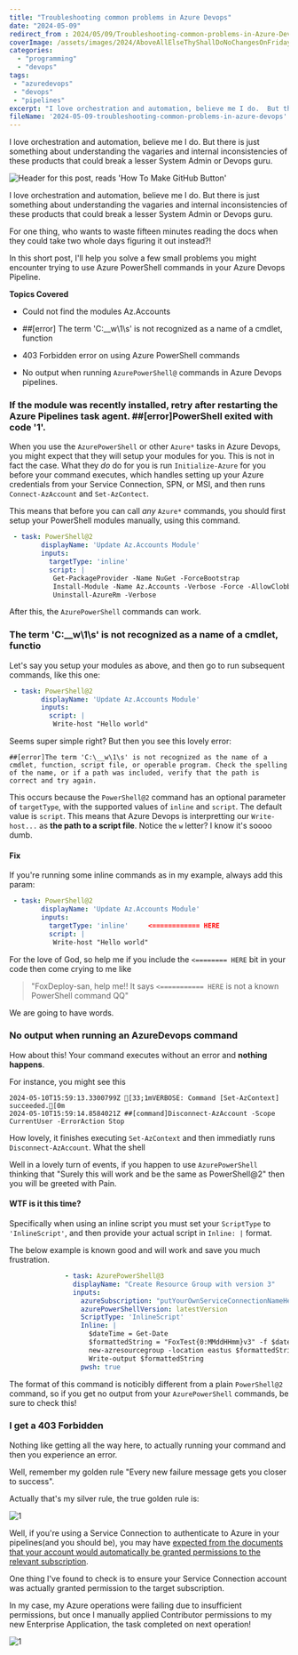 ```yaml
---
title: "Troubleshooting common problems in Azure Devops"
date: "2024-05-09"
redirect_from : 2024/05/09/Troubleshooting-common-problems-in-Azure-Devops
coverImage: /assets/images/2024/AboveAllElseThyShallDoNoChangesOnFriday.webp
categories: 
  - "programming"
  - "devops"
tags: 
 - "azuredevops" 
 - "devops" 
 - "pipelines"
excerpt: "I love orchestration and automation, believe me I do.  But there is just something about understanding the vagaries and internal inconsistencies of these products that could break a lesser System Admin or Devops guru."
fileName: '2024-05-09-troubleshooting-common-problems-in-azure-devops'
---
```

I love orchestration and automation, believe me I do.  But there is just something about understanding the vagaries and internal inconsistencies of these products that could break a lesser System Admin or Devops guru.

![Header for this post, reads 'How To Make GitHub Button'](../assets/images/2024/AboveAllElseThyShallDoNoChangesOnFriday.webp) 

I love orchestration and automation, believe me I do.  But there is just something about understanding the vagaries and internal inconsistencies of these products that could break a lesser System Admin or Devops guru.  

For one thing, who wants to waste fifteen minutes reading the docs when they could take two whole days figuring it out instead?!

In this short post, I'll help you solve a few small problems you might encounter trying to use Azure PowerShell commands in your Azure Devops Pipeline.


 **Topics Covered**
* Could not find the modules Az.Accounts

* ##[error] The term 'C:\__w\1\s' is not recognized as a name of a cmdlet, function

* 403 Forbidden error on using Azure PowerShell commands

* No output when running `AzurePowerShell@` commands in Azure Devops pipelines.

### If the module was recently installed, retry after restarting the Azure Pipelines task agent. ##[error]PowerShell exited with code '1'.

When you use the `AzurePowerShell` or other `Azure*` tasks in Azure Devops, you might expect that they will setup your modules for you.  This is not in fact the case.  What they *do* do for you is run `Initialize-Azure` for you before your command executes, which handles setting up your Azure credentials from your Service Connection, SPN, or MSI, and then runs `Connect-AzAccount` and `Set-AzContect`.  

This means that before you can call *any* `Azure*` commands, you should first setup your PowerShell modules manually, using this command.

```yaml
 - task: PowerShell@2
        displayName: 'Update Az.Accounts Module'
        inputs:
          targetType: 'inline'
          script: |
           Get-PackageProvider -Name NuGet -ForceBootstrap
           Install-Module -Name Az.Accounts -Verbose -Force -AllowClobber
           Uninstall-AzureRm -Verbose
```

After this, the `AzurePowerShell` commands can work.  

### The term 'C:\__w\1\s' is not recognized as a name of a cmdlet, functio

Let's say you setup your modules as above, and then go to run subsequent commands, like this one: 

```yaml
 - task: PowerShell@2
        displayName: 'Update Az.Accounts Module'
        inputs:          
          script: |
           Write-host "Hello world"           
```
Seems super simple right?  But then you see this lovely error:

```
##[error]The term 'C:\__w\1\s' is not recognized as the name of a cmdlet, function, script file, or operable program. Check the spelling of the name, or if a path was included, verify that the path is correct and try again.
```

This occurs because the `PowerShell@2` command has an optional parameter of `targetType`, with the supported values of `inline` and `script`.  The default value is `script`.  This means that Azure Devops is interpretting our `Write-host...` as **the path to a script file**. Notice the `w` letter?  I know it's soooo dumb.

#### Fix 

If you're running some inline commands as in my example, always add this param:

```yaml
 - task: PowerShell@2
        displayName: 'Update Az.Accounts Module'
        inputs:
          targetType: 'inline'     <============ HERE
          script: |
           Write-host "Hello world"           
```
For the love of God, so help me if you include the `<======== HERE` bit in your code then come crying to me like 

> "FoxDeploy-san, help me!! It says `<=========== HERE` is not a known PowerShell command QQ"

We are going to have words.

### No output when running an AzureDevops command

How about this!  Your command executes without an error and **nothing happens**.

For instance, you might see this

```
2024-05-10T15:59:13.3300799Z [33;1mVERBOSE: Command [Set-AzContext] succeeded.[0m
2024-05-10T15:59:14.8584021Z ##[command]Disconnect-AzAccount -Scope CurrentUser -ErrorAction Stop
```

How lovely, it finishes executing `Set-AzContext` and then immediatly runs `Disconnect-AzAccount`.  What the shell

Well in a lovely turn of events, if you happen to use `AzurePowerShell` thinking that "Surely this will work and be the same as PowerShell@2" then you will be greeted with Pain. 

#### WTF is it this time?

Specifically when using an inline script you must set your `ScriptType` to `'InlineScript'`, and then provide your actual script in `Inline: |` format.  

The below example is known good and will work and save you much frustration.

```yaml
              - task: AzurePowerShell@3
                displayName: "Create Resource Group with version 3"
                inputs:
                  azureSubscription: "putYourOwnServiceConnectionNameHere"
                  azurePowerShellVersion: latestVersion
                  ScriptType: 'InlineScript'
                  Inline: |
                    $dateTime = Get-Date
                    $formattedString = "FoxTest{0:MMddHHmm}v3" -f $dateTime
                    new-azresourcegroup -location eastus $formattedString -verbose
                    Write-output $formattedString
                  pwsh: true
```

The format of this command is noticibly different from a plain `PowerShell@2` command, so if you get no output from your `AzurePowerShell` commands, be sure to check this!

### I get a 403 Forbidden

Nothing like getting all the way here, to actually running your command and then you experience an error.  

Well, remember my golden rule "Every new failure message gets you closer to success".

Actually that's my silver rule, the true golden rule is:

![1](../assets/images/2024/AboveAllElseThyShallDoNoChangesOnFriday.webp) 

Well, if you're using a Service Connection to authenticate to Azure in your pipelines(and you should be), you may have [expected from the documents that your account would automatically be granted permissions to the relevant subscription](https://learn.microsoft.com/en-us/azure/devops/pipelines/release/azure-rm-endpoint?view=azure-devops#insufficient-privileges-to-complete-the-operation).

One thing I've found to check is to ensure your Service Connection account was actually granted permission to the target subscription.  

In my case, my Azure operations were failing due to insufficient permissions, but once I manually applied Contributor permissions to my new Enterprise Application, the task completed on next operation!

![1](../assets/images/2024/newRgsCreated.png)

